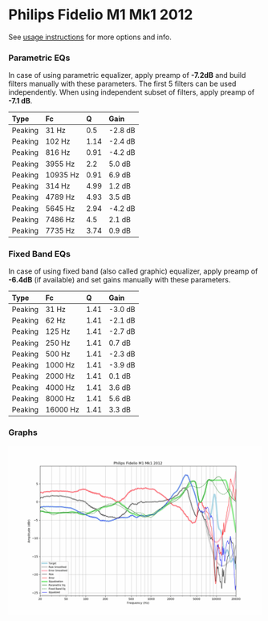 # Philips Fidelio M1 Mk1 2012
See [usage instructions](https://github.com/jaakkopasanen/AutoEq#usage) for more options and info.

### Parametric EQs
In case of using parametric equalizer, apply preamp of **-7.2dB** and build filters manually
with these parameters. The first 5 filters can be used independently.
When using independent subset of filters, apply preamp of **-7.1 dB**.

| Type    | Fc       |    Q | Gain    |
|:--------|:---------|:-----|:--------|
| Peaking | 31 Hz    | 0.5  | -2.8 dB |
| Peaking | 102 Hz   | 1.14 | -2.4 dB |
| Peaking | 816 Hz   | 0.91 | -4.2 dB |
| Peaking | 3955 Hz  | 2.2  | 5.0 dB  |
| Peaking | 10935 Hz | 0.91 | 6.9 dB  |
| Peaking | 314 Hz   | 4.99 | 1.2 dB  |
| Peaking | 4789 Hz  | 4.93 | 3.5 dB  |
| Peaking | 5645 Hz  | 2.94 | -4.2 dB |
| Peaking | 7486 Hz  | 4.5  | 2.1 dB  |
| Peaking | 7735 Hz  | 3.74 | 0.9 dB  |

### Fixed Band EQs
In case of using fixed band (also called graphic) equalizer, apply preamp of **-6.4dB**
(if available) and set gains manually with these parameters.

| Type    | Fc       |    Q | Gain    |
|:--------|:---------|:-----|:--------|
| Peaking | 31 Hz    | 1.41 | -3.0 dB |
| Peaking | 62 Hz    | 1.41 | -2.1 dB |
| Peaking | 125 Hz   | 1.41 | -2.7 dB |
| Peaking | 250 Hz   | 1.41 | 0.7 dB  |
| Peaking | 500 Hz   | 1.41 | -2.3 dB |
| Peaking | 1000 Hz  | 1.41 | -3.9 dB |
| Peaking | 2000 Hz  | 1.41 | 0.1 dB  |
| Peaking | 4000 Hz  | 1.41 | 3.6 dB  |
| Peaking | 8000 Hz  | 1.41 | 5.6 dB  |
| Peaking | 16000 Hz | 1.41 | 3.3 dB  |

### Graphs
![](./Philips%20Fidelio%20M1%20Mk1%202012.png)